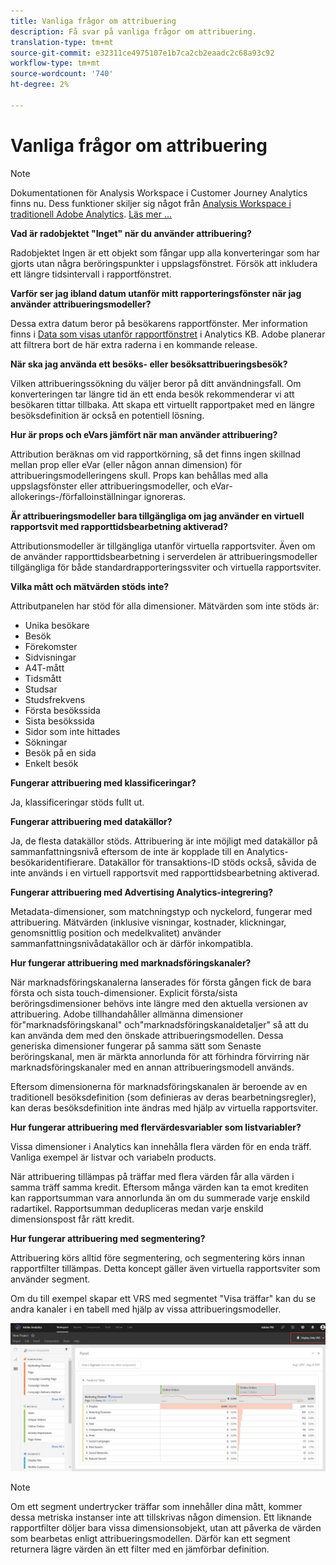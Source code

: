 ```yaml
---
title: Vanliga frågor om attribuering
description: Få svar på vanliga frågor om attribuering.
translation-type: tm+mt
source-git-commit: e32311ce4975107e1b7ca2cb2eaadc2c68a93c92
workflow-type: tm+mt
source-wordcount: '740'
ht-degree: 2%

---
```



# Vanliga frågor om attribuering

>[!NOTE]
>
>Dokumentationen för Analysis Workspace i Customer Journey Analytics finns nu. Dess funktioner skiljer sig något från [Analysis Workspace i traditionell Adobe Analytics](https://docs.adobe.com/content/help/en/analytics/analyze/analysis-workspace/home.html). [Läs mer …](/help/getting-started/cja-aa.md)

**Vad är radobjektet &quot;Inget&quot; när du använder attribuering?**

Radobjektet Ingen är ett objekt som fångar upp alla konverteringar som har gjorts utan några beröringspunkter i uppslagsfönstret. Försök att inkludera ett längre tidsintervall i rapportfönstret.

**Varför ser jag ibland datum utanför mitt rapporteringsfönster när jag använder attribueringsmodeller?**

Dessa extra datum beror på besökarens rapportfönster. Mer information finns i [Data som visas utanför rapportfönstret](https://helpx.adobe.com/analytics/kb/data-appearing-outside-reporting-window.html) i Analytics KB. Adobe planerar att filtrera bort de här extra raderna i en kommande release.

**När ska jag använda ett besöks- eller besöksattribueringsbesök?**

Vilken attribueringssökning du väljer beror på ditt användningsfall. Om konverteringen tar längre tid än ett enda besök rekommenderar vi att besökaren tittar tillbaka. Att skapa ett virtuellt rapportpaket med en längre besöksdefinition är också en potentiell lösning.

**Hur är props och eVars jämfört när man använder attribuering?**

Attribution beräknas om vid rapportkörning, så det finns ingen skillnad mellan prop eller eVar (eller någon annan dimension) för attribueringsmodelleringens skull. Props kan behållas med alla uppslagsfönster eller attribueringsmodeller, och eVar-allokerings-/förfalloinställningar ignoreras.

**Är attribueringsmodeller bara tillgängliga om jag använder en virtuell rapportsvit med rapporttidsbearbetning aktiverad?**

Attributionsmodeller är tillgängliga utanför virtuella rapportsviter. Även om de använder rapporttidsbearbetning i serverdelen är attribueringsmodeller tillgängliga för både standardrapporteringssviter och virtuella rapportsviter.

**Vilka mått och mätvärden stöds inte?**

Attributpanelen har stöd för alla dimensioner. Mätvärden som inte stöds är:

* Unika besökare
* Besök
* Förekomster
* Sidvisningar
* A4T-mått
* Tidsmått
* Studsar
* Studsfrekvens
* Första besökssida
* Sista besökssida
* Sidor som inte hittades
* Sökningar
* Besök på en sida
* Enkelt besök

**Fungerar attribuering med klassificeringar?**

Ja, klassificeringar stöds fullt ut.

**Fungerar attribuering med datakällor?**

Ja, de flesta datakällor stöds. Attribuering är inte möjligt med datakällor på sammanfattningsnivå eftersom de inte är kopplade till en Analytics-besökaridentifierare. Datakällor för transaktions-ID stöds också, såvida de inte används i en virtuell rapportsvit med rapporttidsbearbetning aktiverad.

**Fungerar attribuering med Advertising Analytics-integrering?**

Metadata-dimensioner, som matchningstyp och nyckelord, fungerar med attribuering. Mätvärden (inklusive visningar, kostnader, klickningar, genomsnittlig position och medelkvalitet) använder sammanfattningsnivådatakällor och är därför inkompatibla.

**Hur fungerar attribuering med marknadsföringskanaler?**

När marknadsföringskanalerna lanserades för första gången fick de bara första och sista touch-dimensioner. Explicit första/sista beröringsdimensioner behövs inte längre med den aktuella versionen av attribuering. Adobe tillhandahåller allmänna dimensioner för&quot;marknadsföringskanal&quot; och&quot;marknadsföringskanaldetaljer&quot; så att du kan använda dem med den önskade attribueringsmodellen. Dessa generiska dimensioner fungerar på samma sätt som Senaste beröringskanal, men är märkta annorlunda för att förhindra förvirring när marknadsföringskanaler med en annan attribueringsmodell används.

Eftersom dimensionerna för marknadsföringskanalen är beroende av en traditionell besöksdefinition (som definieras av deras bearbetningsregler), kan deras besöksdefinition inte ändras med hjälp av virtuella rapportsviter.

**Hur fungerar attribuering med flervärdesvariabler som listvariabler?**

Vissa dimensioner i Analytics kan innehålla flera värden för en enda träff. Vanliga exempel är listvar och variabeln products.

När attribuering tillämpas på träffar med flera värden får alla värden i samma träff samma kredit. Eftersom många värden kan ta emot krediten kan rapportsumman vara annorlunda än om du summerade varje enskild radartikel. Rapportsumman dedupliceras medan varje enskild dimensionspost får rätt kredit.

**Hur fungerar attribuering med segmentering?**

Attribuering körs alltid före segmentering, och segmentering körs innan rapportfilter tillämpas. Detta koncept gäller även virtuella rapportsviter som använder segment.

Om du till exempel skapar ett VRS med segmentet &quot;Visa träffar&quot; kan du se andra kanaler i en tabell med hjälp av vissa attribueringsmodeller.

![Virtuellt rapportpaket endast för visning](assets/vrs-aiq-example.png)

>[!NOTE]
>
>Om ett segment undertrycker träffar som innehåller dina mått, kommer dessa metriska instanser inte att tillskrivas någon dimension. Ett liknande rapportfilter döljer bara vissa dimensionsobjekt, utan att påverka de värden som bearbetas enligt attribueringsmodellen. Därför kan ett segment returnera lägre värden än ett filter med en jämförbar definition.
